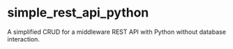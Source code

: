 # simple_rest_api_python
A simplified CRUD for a middleware REST API with Python without database interaction.
